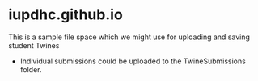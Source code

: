# iupdhc.github.io

This is a sample file space which we might use for uploading and saving student Twines

- Individual submissions could be uploaded to the TwineSubmissions folder.
